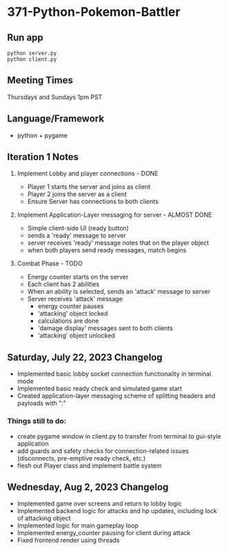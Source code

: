 # 371-Python-Pokemon-Battler
## Run app
```
python server.py
python client.py
```
## Meeting Times
Thursdays and Sundays 1pm PST

## Language/Framework
- python + pygame

## Iteration 1 Notes
1. Implement Lobby and player connections - DONE
    - Player 1 starts the server and joins as client
    - Player 2 joins the server as a client
    - Ensure Server has connections to both clients

2. Implement Application-Layer messaging for server - ALMOST DONE
    - Simple client-side UI (ready button)
    - sends a 'ready' message to server
    - server receives 'ready' message notes that on the player object
    - when both players send ready messages, match begins

3. Combat Phase - TODO
    - Energy counter starts on the server
    - Each client has 2 abilities
    - When an ability is selected, sends an 'attack' message to server
    - Server receives 'attack' message
        - energy counter pauses
        - 'attacking' object locked
        - calculations are done
        - 'damage display' messages sent to both clients
        - 'attacking' object unlocked

## Saturday, July 22, 2023 Changelog
- Implemented basic lobby socket connection functionality in terminal mode
- Implemented basic ready check and simulated game start
- Created application-layer messaging scheme of splitting headers and payloads with ":"
### Things still to do:
- create pygame window in client.py to transfer from terminal to gui-style application
- add guards and safety checks for connection-related issues (disconnects, pre-emptive ready check, etc.)
- flesh out Player class and implement battle system

## Wednesday, Aug 2, 2023 Changelog
- Implemented game over screens and return to lobby logic
- Implemented backend logic for attacks and hp updates, including lock of attacking object
- Implemented logic for main gameplay loop
- Implemented energy_counter pausing for client during attack
- Fixed frontend render using threads
